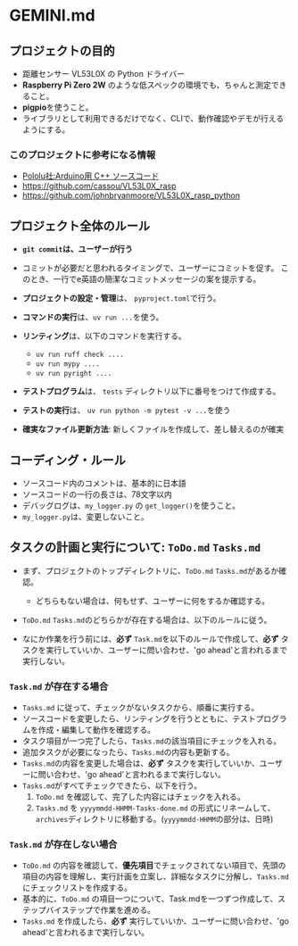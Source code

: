# GEMINI.md

## プロジェクトの目的

- 距離センサー VL53L0X の Python ドライバー
- **Raspberry Pi Zero 2W** のような低スペックの環境でも、ちゃんと測定できること。
- **pigpio**を使うこと。
- ライブラリとして利用できるだけでなく、CLIで、動作確認やデモが行えるようにする。

### このプロジェクトに参考になる情報

- [Pololu社:Arduino用 C++ ソースコード](https://github.com/pololu/vl53l0x-arduino)
- https://github.com/cassou/VL53L0X_rasp
- https://github.com/johnbryanmoore/VL53L0X_rasp_python


## プロジェクト全体のルール

- **`git commit`は、ユーザーが行う**
- コミットが必要だと思われるタイミングで、ユーザーにコミットを促す。
  このとき、一行でe英語の簡潔なコミットメッセージの案を提示する。

- **プロジェクトの設定・管理**は、 `pyproject.toml`で行う。
- **コマンドの実行**は、`uv run ...`を使う。

- **リンティング**は、以下のコマンドを実行する。
    - `uv run ruff check ....`
    - `uv run mypy ....`
    - `uv run pyright ....`
- **テストプログラム**は、 `tests` ディレクトリ以下に番号をつけて作成する。
- **テストの実行**は、 `uv run python -m pytest -v ...`を使う

- **確実なファイル更新方法**: 新しくファイルを作成して、差し替えるのが確実


## コーディング・ルール

- ソースコード内のコメントは、基本的に日本語
- ソースコードの一行の長さは、78文字以内
- デバッグログは、`my_logger.py` の `get_logger()`を使うこと。
- `my_logger.py`は、変更しないこと。


## タスクの計画と実行について: `ToDo.md` `Tasks.md`

- まず、プロジェクトのトップディレクトリに、`ToDo.md` `Tasks.md`があるか確認。
    - どちらもない場合は、何もせず、ユーザーに何をするか確認する。

- `ToDo.md` `Tasks.md`のどちらかが存在する場合は、以下のルールに従う。

- なにか作業を行う前には、**必ず** `Task.md`を以下のルールで作成して、**必ず** タスクを実行していいか、ユーザーに問い合わせ、'go ahead'と言われるまで実行しない。


### `Task.md` が存在する場合

- `Tasks.md` に従って、チェックがないタスクから、順番に実行する。
- ソースコードを変更したら、リンティングを行うとともに、テストプログラムを作成・編集して動作を確認する。
- タスク項目が一つ完了したら、`Tasks.md`の該当項目にチェックを入れる。
- 追加タスクが必要になったら、`Tasks.md`の内容も更新する。
- `Tasks.md`の内容を変更した場合は、**必ず** タスクを実行していいか、ユーザーに問い合わせ、'go ahead'と言われるまで実行しない。
- `Tasks.md`がすべてチェックできたら、以下を行う。
  1. `ToDo.md` を確認して、完了した内容にはチェックを入れる。
  2. `Tasks.md` を `yyyymmdd-HHMM-Tasks-done.md` の形式にリネームして、`archives`ディレクトリに移動する。(`yyyymmdd-HHMM`の部分は、日時)


### `Task.md` が存在しない場合

- `ToDo.md` の内容を確認して、**優先項目**でチェックされてない項目で、先頭の項目の内容を理解し、実行計画を立案し、詳細なタスクに分解し、`Tasks.md` にチェックリストを作成する。
- 基本的に、`ToDo.md` の項目一つについて、Task.mdを一つずつ作成して、ステップバイステップで作業を進める。
- `Tasks.md` を作成したら、**必ず** 実行していいか、ユーザーに問い合わせ、'go ahead'と言われるまで実行しない。

